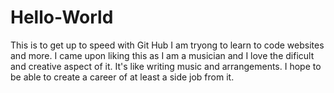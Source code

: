 # Hello-World
This is to get up to speed with Git Hub
I am tryong to learn to code websites and more. I came upon liking this as I am a musician and I love the dificult and creative aspect of it. It's like writing music and arrangements. I hope to be able to create a career of at least a side job from it.
